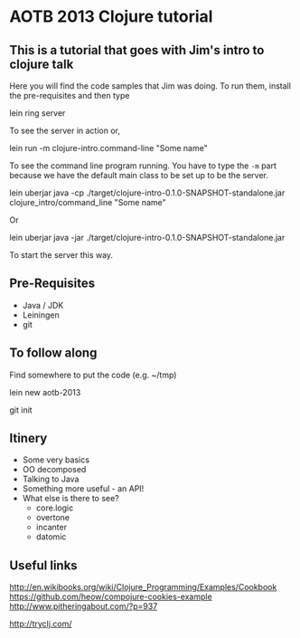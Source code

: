 # AOTB 2013 Clojure tutorial

## This is a tutorial that goes with Jim's intro to clojure talk

Here you will find the code samples that Jim was doing. To run them, install the pre-requisites and then type

  lein ring server

To see the server in action or,

  lein run -m clojure-intro.command-line "Some name"

To see the command line program running. You have to type the ```-m``` part because we have the default main class to be set up to be the server.
  
  lein uberjar
  java -cp ./target/clojure-intro-0.1.0-SNAPSHOT-standalone.jar clojure_intro/command_line "Some name"

Or

  lein uberjar
  java -jar ./target/clojure-intro-0.1.0-SNAPSHOT-standalone.jar

To start the server this way.

## Pre-Requisites

- Java / JDK
- Leiningen 
- git 

## To follow along

Find somewhere to put the code (e.g. ~/tmp)

  lein new aotb-2013


  git init

## Itinery

- Some very basics
- OO decomposed
- Talking to Java
- Something more useful - an API!
- What else is there to see?
  - core.logic
  - overtone
  - incanter
  - datomic
 

## Useful links

http://en.wikibooks.org/wiki/Clojure_Programming/Examples/Cookbook
https://github.com/heow/compojure-cookies-example
http://www.pitheringabout.com/?p=937

http://tryclj.com/
